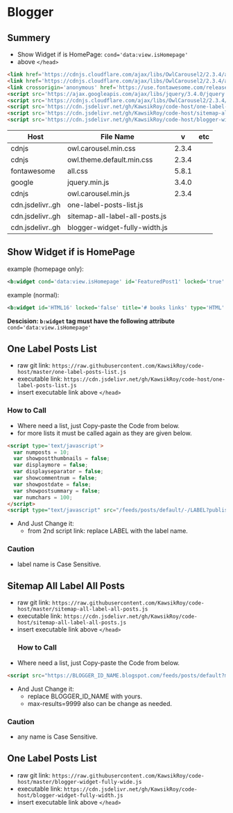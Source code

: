 # Blogger
## Summery
  - Show Widget if is HomePage: ``` cond='data:view.isHomepage' ```  
  - above ``` </head> ```  
  ```html
<link href='https://cdnjs.cloudflare.com/ajax/libs/OwlCarousel2/2.3.4/assets/owl.carousel.min.css' rel='stylesheet' type='text/css'/>
<link href='https://cdnjs.cloudflare.com/ajax/libs/OwlCarousel2/2.3.4/assets/owl.theme.default.min.css' rel='stylesheet' type='text/css'/>
<link crossorigin='anonymous' href='https://use.fontawesome.com/releases/v5.8.1/css/all.css' integrity='sha384-50oBUHEmvpQ+1lW4y57PTFmhCaXp0ML5d60M1M7uH2+nqUivzIebhndOJK28anvf' rel='stylesheet' type='text/css'/>
<script src='https://ajax.googleapis.com/ajax/libs/jquery/3.4.0/jquery.min.js' type='text/javascript'></script>
<script src='https://cdnjs.cloudflare.com/ajax/libs/OwlCarousel2/2.3.4/owl.carousel.min.js' type='text/javascript'></script>
<script src='https://cdn.jsdelivr.net/gh/KawsikRoy/code-host/one-label-posts-list.js' type='text/javascript'></script>
<script src='https://cdn.jsdelivr.net/gh/KawsikRoy/code-host/sitemap-all-label-all-posts.js' type='text/javascript'></script>
<script src='https://cdn.jsdelivr.net/gh/KawsikRoy/code-host/blogger-widget-fully-width.js' type='text/javascript'></script>
  ```

| Host             	| File Name                      	| v     	| etc	|
|------------------	|--------------------------------	|-------	|---	|
| cdnjs            	| owl.carousel.min.css           	| 2.3.4 	|   	|
| cdnjs            	| owl.theme.default.min.css      	| 2.3.4 	|   	|
| fontawesome      	| all.css                        	| 5.8.1 	|   	|
| google           	| jquery.min.js                  	| 3.4.0 	|   	|
| cdnjs            	| owl.carousel.min.js            	| 2.3.4 	|   	|
| cdn.jsdelivr..gh 	| one-label-posts-list.js        	|       	|   	|
| cdn.jsdelivr..gh 	| sitemap-all-label-all-posts.js 	|       	|   	|
| cdn.jsdelivr..gh 	| blogger-widget-fully-width.js  	|       	|   	|

## Show Widget if is HomePage
example (homepage only):  
```xml
<b:widget cond='data:view.isHomepage' id='FeaturedPost1' locked='true' title='' type='FeaturedPost' visible='true'>
```  
example (normal):  
```xml
<b:widget id='HTML16' locked='false' title='# books links' type='HTML' visible='true'>
```  
**Descision: ```b:widget``` tag must have the following attribute**  
``` cond='data:view.isHomepage' ```
## One Label Posts List
  - raw git link: ``` https://raw.githubusercontent.com/KawsikRoy/code-host/master/one-label-posts-list.js ```
  - executable link: ``` https://cdn.jsdelivr.net/gh/KawsikRoy/code-host/one-label-posts-list.js ```
  - insert executable link above ```</head>```
  ### How to Call
  - Where need a list, just Copy-paste the Code from below.
  - for more lists it must be called again as they are given below.
```html
<script type='text/javascript'>
  var numposts = 10;
  var showpostthumbnails = false;
  var displaymore = false;
  var displayseparator = false;
  var showcommentnum = false;
  var showpostdate = false;
  var showpostsummary = false;
  var numchars = 100;
</script>
<script type="text/javascript" src="/feeds/posts/default/-/LABEL?published&alt=json-in-script&callback=labelthumbs"></script>
```
  - And Just Change it:
    - from 2nd script link: replace LABEL with the label name.
  ### Caution
  - label name is Case Sensitive.
## Sitemap All Label All Posts
  - raw git link: ``` https://raw.githubusercontent.com/KawsikRoy/code-host/master/sitemap-all-label-all-posts.js ```
  - executable link: ``` https://cdn.jsdelivr.net/gh/KawsikRoy/code-host/sitemap-all-label-all-posts.js ```
  - insert executable link above ```</head>```
    ### How to Call
  - Where need a list, just Copy-paste the Code from below.
```html
<script src="https://BLOGGER_ID_NAME.blogspot.com/feeds/posts/default?max-results=9999&amp;alt=json-in-script&amp;callback=loadtoc"></script>
```
  - And Just Change it:
    - replace BLOGGER_ID_NAME with yours.
    - max-results=9999 also can be change as needed.
  ### Caution
  - any name is Case Sensitive.

## One Label Posts List
  - raw git link: ``` https://raw.githubusercontent.com/KawsikRoy/code-host/master/blogger-widget-fully-wide.js ```
  - executable link: ``` https://cdn.jsdelivr.net/gh/KawsikRoy/code-host/blogger-widget-fully-width.js ```
  - insert executable link above ```</head>```

